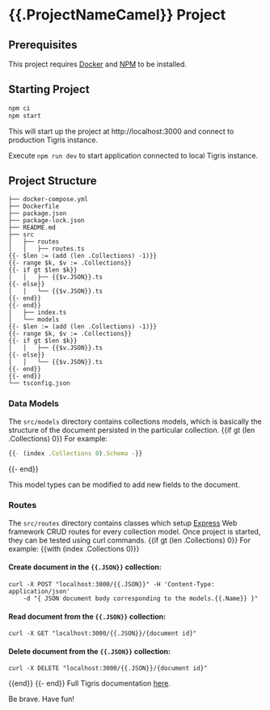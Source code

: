 # {{.ProjectNameCamel}} Project

## Prerequisites

This project requires [Docker](https://docs.docker.com/get-docker/) and [NPM](https://docs.npmjs.com/downloading-and-installing-node-js-and-npm) to be installed.

## Starting Project

```sh
npm ci
npm start
```

This will start up the project at http://localhost:3000 and connect to production Tigris instance.

Execute `npm run dev` to start application connected to local Tigris instance.

## Project Structure

```
├── docker-compose.yml
├── Dockerfile
├── package.json
├── package-lock.json
├── README.md
├── src
│   ├── routes
│   │   ├── routes.ts
{{- $len := (add (len .Collections) -1)}}
{{- range $k, $v := .Collections}}
{{- if gt $len $k}}
│   │   ├── {{$v.JSON}}.ts
{{- else}}
│   │   └── {{$v.JSON}}.ts
{{- end}}
{{- end}}
│   ├── index.ts
│   └── models
{{- $len := (add (len .Collections) -1)}}
{{- range $k, $v := .Collections}}
{{- if gt $len $k}}
│   │   ├── {{$v.JSON}}.ts
{{- else}}
│   │   └── {{$v.JSON}}.ts
{{- end}}
{{- end}}
└── tsconfig.json
```

### Data Models

The `src/models` directory contains collections models, which is basically the structure of the document persisted
in the particular collection.
{{if gt (len .Collections) 0}}
For example:

```typescript
{{- (index .Collections 0).Schema -}}
```
{{- end}}

This model types can be modified to add new fields to the document.

### Routes

The `src/routes` directory contains classes which setup [Express](https://expressjs.com) Web framework CRUD routes for every collection model.
Once project is started, they can be tested using curl commands.
{{if gt (len .Collections) 0}}
For example:
{{with (index .Collections 0)}}
#### Create document in the `{{.JSON}}` collection:
```
curl -X POST "localhost:3000/{{.JSON}}" -H 'Content-Type: application/json' 
    -d "{ JSON document body corresponding to the models.{{.Name}} }"
```

#### Read document from the `{{.JSON}}` collection:
```
curl -X GET "localhost:3000/{{.JSON}}/{document id}"
```

#### Delete document from the `{{.JSON}}` collection:
```
curl -X DELETE "localhost:3000/{{.JSON}}/{document id}"
```
{{end}}
{{- end}}
Full Tigris documentation [here](https://docs.tigrisdata.com).

Be brave. Have fun!
